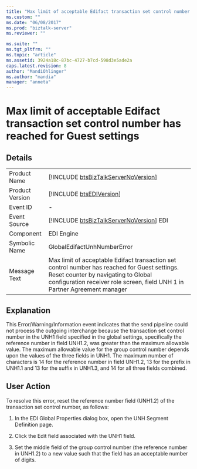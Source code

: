 ```yaml
---
title: "Max limit of acceptable Edifact transaction set control number has reached for Guest settings | Microsoft Docs"
ms.custom: ""
ms.date: "06/08/2017"
ms.prod: "biztalk-server"
ms.reviewer: ""

ms.suite: ""
ms.tgt_pltfrm: ""
ms.topic: "article"
ms.assetid: 3924a18c-87bc-4727-b7cd-598d3e5ade2a
caps.latest.revision: 8
author: "MandiOhlinger"
ms.author: "mandia"
manager: "anneta"
---
```

# Max limit of acceptable Edifact transaction set control number has reached for Guest settings
## Details  
  
|                 |                                                                                                                                                                                                                    |
|-----------------|--------------------------------------------------------------------------------------------------------------------------------------------------------------------------------------------------------------------|
|  Product Name   |                                                                [!INCLUDE [btsBizTalkServerNoVersion](../includes/btsbiztalkservernoversion-md.md)]                                                                 |
| Product Version |                                                                            [!INCLUDE [btsEDIVersion](../includes/btsediversion-md.md)]                                                                             |
|    Event ID     |                                                                                                         -                                                                                                          |
|  Event Source   |                                                              [!INCLUDE [btsBizTalkServerNoVersion](../includes/btsbiztalkservernoversion-md.md)] EDI                                                               |
|    Component    |                                                                                                     EDI Engine                                                                                                     |
|  Symbolic Name  |                                                                                            GlobalEdifactUnhNumberError                                                                                             |
|  Message Text   | Max limit of acceptable Edifact transaction set control number has reached for Guest settings. Reset counter by  navigating to Global configuration receiver role screen, field UNH 1 in Partner Agreement manager |
  
## Explanation  
 This Error/Warning/Information event indicates that the send pipeline could not process the outgoing interchange because the transaction set control number in the UNH1 field specified in the global settings, specifically the reference number in field UNH1.2, was greater than the maximum allowable value. The maximum allowable value for the group control number depends upon the values of the three fields in UNH1. The maximum number of characters is 14 for the reference number in field UNH1.2, 13 for the prefix in UNH1.1 and 13 for the suffix in UNH1.3, and 14 for all three fields combined.  
  
## User Action  
 To resolve this error, reset the reference number field (UNH1.2) of the transaction set control number, as follows:  
  
1.  In the EDI Global Properties dialog box, open the UNH Segment Definition page.  
  
2.  Click the Edit field associated with the UNH1 field.  
  
3.  Set the middle field of the group control number (the reference number in UNH1.2) to a new value such that the field has an acceptable number of digits.